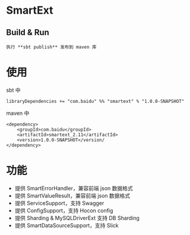 # SmartExt #

## Build & Run ##

    执行 **sbt publish** 发布到 maven 库

# 使用

sbt 中

    libraryDependencies += "com.baidu" %% "smartext" % "1.0.0-SNAPSHOT"

maven 中

    <dependency>
        <groupId>com.baidu</groupId>
        <artifactId>smartext_2.11</artifactId>
        <version>1.0.0-SNAPSHOT</version/
    </dependency>

# 功能

- 提供 SmartErrorHandler，兼容前端 json 数据格式
- 提供 SmartValueResult，兼容前端 json 数据格式
- 提供 ServiceSupport，支持 Swagger
- 提供 ConfigSupport，支持 Hocon config
- 提供 Sharding & MySQLDriverExt 支持 DB Sharding
- 提供 SmartDataSourceSupport，支持 Slick
